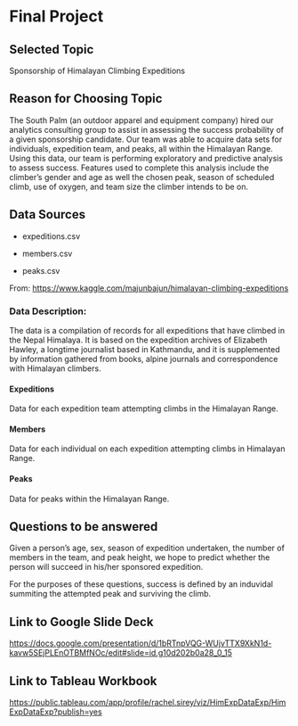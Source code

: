 # Final  Project

## Selected Topic

Sponsorship of Himalayan Climbing Expeditions

## Reason for Choosing Topic

The South Palm (an outdoor apparel and equipment company) hired our analytics consulting group to assist in assessing the success probability of a given sponsorship candidate. Our team was able to acquire data sets for individuals, expedition team, and peaks, all within the Himalayan Range.
Using this data, our team is performing exploratory and  predictive analysis to assess success. Features used to complete this analysis include the climber’s gender and age as well the chosen peak, season of scheduled climb,  use of oxygen, and team size the climber intends to be on.


## Data Sources 

* expeditions.csv

* members.csv

* peaks.csv


From:  https://www.kaggle.com/majunbajun/himalayan-climbing-expeditions

### Data Description:

The data is a compilation of records for all expeditions that have climbed in the Nepal Himalaya. 
It is based on the expedition archives of Elizabeth Hawley, a longtime journalist based in Kathmandu, and it is supplemented 
by information gathered from books, alpine journals and correspondence with Himalayan climbers.

#### Expeditions
Data for each expedition team attempting climbs in the Himalayan Range.

#### Members
Data for each individual on each expedition attempting climbs in Himalayan Range.

#### Peaks
Data for peaks within the Himalayan Range.

## Questions to be answered

Given a person’s age, sex, season of expedition undertaken, the number of members in the team, and peak height, we hope to predict whether the person will succeed in his/her sponsored expedition.

For the purposes of these questions, success is defined by an induvidal summiting the attempted peak and surviving the climb.



## Link to Google Slide Deck

https://docs.google.com/presentation/d/1bRTnpVQG-WUjvTTX9XkN1d-kavw5SEjPLEnOTBMfNOc/edit#slide=id.g10d202b0a28_0_15

## Link to Tableau Workbook

https://public.tableau.com/app/profile/rachel.sirey/viz/HimExpDataExp/HimExpDataExp?publish=yes

